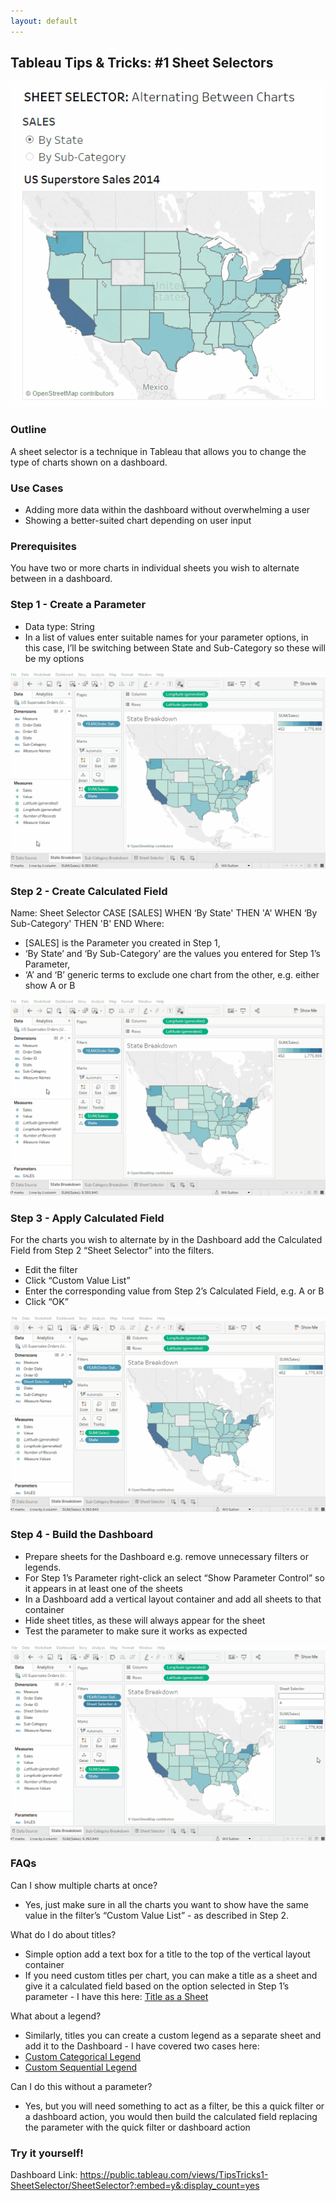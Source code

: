 ```yaml
---
layout: default
---
```

## Tableau Tips & Tricks: #1 Sheet Selectors

![Sheet Selector](gifs/t&t_01_sheet_selector/sheet_selector_final.gif "Sheet Selector")

### Outline

A sheet selector is a technique in Tableau that allows you to change the type of charts shown on a dashboard.


### Use Cases
- Adding more data within the dashboard without overwhelming a user
- Showing a better-suited chart depending on user input


### Prerequisites 

You have two or more charts in individual sheets you wish to alternate between in a dashboard.


### Step 1 - Create a Parameter
- Data type: String
- In a list of values enter suitable names for your parameter options, in this case, I’ll be switching between State and Sub-Category so these will be my options

![Step 1](gifs/t&t_01_sheet_selector/sheet_selector_1_create_parameter.gif "Step 1")

### Step 2 - Create Calculated Field

Name: Sheet Selector
CASE [SALES]
WHEN ‘By State' THEN 'A'
WHEN ‘By Sub-Category' THEN 'B'
END
Where:

-  [SALES] is the Parameter you created in Step 1,
- ‘By State’ and ‘By Sub-Category’ are the values you entered for Step 1’s Parameter,
- ‘A’ and ‘B’ generic terms to exclude one chart from the other, e.g. either show A or B

![Step 2](gifs/t&t_01_sheet_selector/sheet_selector_2_create_calc_field.gif "Step 2")

### Step 3 - Apply Calculated Field 

For the charts you wish to alternate by in the Dashboard add the Calculated Field from Step 2 “Sheet Selector” into the filters. 

- Edit the filter
- Click “Custom Value List”
- Enter the corresponding value from Step 2’s Calculated Field, e.g. A or B
- Click “OK”

![Step 3](gifs/t&t_01_sheet_selector/sheet_selector_3_apply_calc_field.gif "Step 3")

### Step 4 - Build the Dashboard
- Prepare sheets for the Dashboard e.g. remove unnecessary filters or legends.
- For Step 1’s Parameter right-click an select “Show Parameter Control” so it appears in at least one of the sheets 
- In a Dashboard add a vertical layout container and add all sheets to that container
- Hide sheet titles, as these will always appear for the sheet
- Test the parameter to make sure it works as expected

![Step 4](gifs/t&t_01_sheet_selector/sheet_selector_4_build_dashboard.gif "Step 4")

### FAQs

Can I show multiple charts at once?

- Yes, just make sure in all the charts you want to show have the same value in the filter’s “Custom Value List” - as described in Step 2.

What do I do about titles?

- Simple option add a text box for a title to the top of the vertical layout container
- If you need custom titles per chart, you can make a title as a sheet and give it a calculated field based on the option selected in Step 1’s parameter - I have this here:
[Title as a Sheet](Tableau-Tips-Tricks-2-Title-as-a-Sheet.html)

What about a legend?

- Similarly, titles you can create a custom legend as a separate sheet and add it to the Dashboard - I have covered two cases here:
- [Custom Categorical Legend](Tableau-Tips-Tricks-3-Custom-Categorical-Legend.html)
- [Custom Sequential Legend](Tableau-Tips-Tricks-4-Custom-Sequential-Legend.html)

Can I do this without a parameter?

- Yes, but you will need something to act as a filter, be this a quick filter or a dashboard action, you would then build the calculated field replacing the parameter with the quick filter or dashboard action

### Try it yourself!
Dashboard Link: <https://public.tableau.com/views/TipsTricks1-SheetSelector/SheetSelector?:embed=y&:display_count=yes>